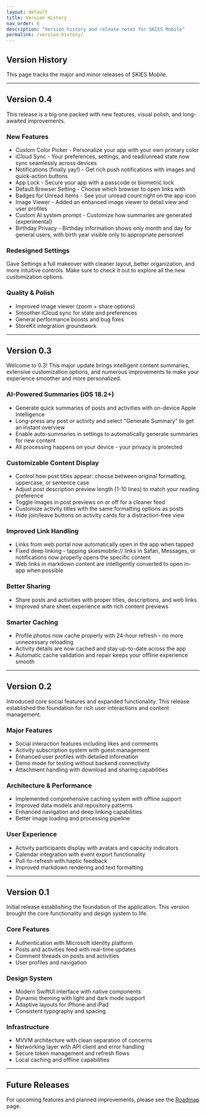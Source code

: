 ```yaml
---
layout: default
title: Version History
nav_order: 6
description: "Version history and release notes for SKIES Mobile"
permalink: /version-history/
---
```


## Version History

This page tracks the major and minor releases of SKIES Mobile.

---

## Version 0.4

This release is a big one packed with new features, visual polish, and long-awaited improvements.

### New Features

- Custom Color Picker - Personalize your app with your own primary color
- iCloud Sync - Your preferences, settings, and read/unread state now sync seamlessly across devices
- Notifications (finally yay!) - Get rich push notifications with images and quick-action buttons
- App Lock - Secure your app with a passcode or biometric lock
- Default Browser Setting - Choose which browser to open links with
- Badges for Unread Items - See your unread count right on the app icon
- Image Viewer - Added an enhanced image viewer to detail view and user profiles
- Custom AI system prompt - Customize how summaries are generated (experimental)
- Birthday Privacy - Birthday information shows only month and day for general users, with birth year visible only to appropriate personnel

### Redesigned Settings

Gave Settings a full makeover with cleaner layout, better organization, and more intuitive controls. Make sure to check it out to explore all the new customization options.

### Quality & Polish

- Improved image viewer (zoom + share options)
- Smoother iCloud sync for state and preferences
- General performance boosts and bug fixes
- StoreKit integration groundwork

---

## Version 0.3

Welcome to 0.3! This major update brings intelligent content summaries, extensive customization options, and numerous improvements to make your experience smoother and more personalized.

### AI-Powered Summaries (iOS 18.2+)

- Generate quick summaries of posts and activities with on-device Apple Intelligence
- Long-press any post or activity and select "Generate Summary" to get an instant overview
- Enable auto-summaries in settings to automatically generate summaries for new content
- All processing happens on your device - your privacy is protected

### Customizable Content Display

- Control how post titles appear: choose between original formatting, uppercase, or sentence case
- Adjust post description preview length (1-10 lines) to match your reading preference
- Toggle images in post previews on or off for a cleaner feed
- Customize activity titles with the same formatting options as posts
- Hide join/leave buttons on activity cards for a distraction-free view

### Improved Link Handling

- Links from web portal now automatically open in the app when tapped
- Fixed deep linking - tapping skiesmobile:// links in Safari, Messages, or notifications now properly opens the specific content
- Web links in markdown content are intelligently converted to open in-app when possible

### Better Sharing

- Share posts and activities with proper titles, descriptions, and web links
- Improved share sheet experience with rich content previews

### Smarter Caching

- Profile photos now cache properly with 24-hour refresh - no more unnecessary reloading
- Activity details are now cached and stay up-to-date across the app
- Automatic cache validation and repair keeps your offline experience smooth

---

## Version 0.2

Introduced core social features and expanded functionality. This release established the foundation for rich user interactions and content management.

### Major Features

- Social interaction features including likes and comments
- Activity subscription system with guest management
- Enhanced user profiles with detailed information
- Demo mode for testing without backend connectivity
- Attachment handling with download and sharing capabilities

### Architecture & Performance

- Implemented comprehensive caching system with offline support
- Improved data models and repository patterns
- Enhanced navigation and deep linking capabilities
- Better image loading and processing pipeline

### User Experience

- Activity participants display with avatars and capacity indicators
- Calendar integration with event export functionality
- Pull-to-refresh with haptic feedback
- Improved markdown rendering and text formatting

---

## Version 0.1

Initial release establishing the foundation of the application. This version brought the core functionality and design system to life.

### Core Features

- Authentication with Microsoft identity platform
- Posts and activities feed with real-time updates
- Comment threads on posts and activities
- User profiles and navigation

### Design System

- Modern SwiftUI interface with native components
- Dynamic theming with light and dark mode support
- Adaptive layouts for iPhone and iPad
- Consistent typography and spacing

### Infrastructure

- MVVM architecture with clean separation of concerns
- Networking layer with API client and error handling
- Secure token management and refresh flows
- Local caching and offline capabilities

---

## Future Releases

For upcoming features and planned improvements, please see the [Roadmap](/roadmap/) page.
